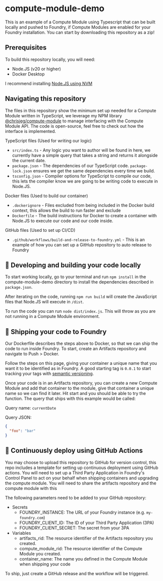 ﻿# compute-module-demo

This is an example of a Compute Module using Typescript that can be built locally and pushed to Foundry, if Compute Modules are enabled for your Foundry installation. You can start by downloading this repository as a zip!

## Prerequisites

To build this repository locally, you will need:
  - Node.JS (v20 or higher)
  - Docker Desktop

I recommend installing [Node.JS using NVM](https://github.com/nvm-sh/nvm)

## Navigating this repository

The files in this repository show the minimum set up needed for a Compute Module written in TypeScript, we leverage my NPM library [@chrisjeg/compute-module](https://github.com/chrisjeg/typescript-compute-module) to manage interfacing with the Compute Module API. The code is open-source, feel free to check out how the interface is implemented.

TypeScript files (Used for writing our logic)
- `src/index.ts` - Any logic you want to author will be found in here, we currently have a simple query that takes a string and returns it alongside the current date.
- `package.json` - The dependencies of our TypeScript code. `package-lock.json` ensures we get the same dependencies every time we build.
- `tsconfig.json` - Compiler options for TypeScript to compile our code, this lets the compiler know we are going to be writing code to execute in Node.JS.

Docker files (Used to build our container)
- `.dockerignore` - Files excluded from being included in the Docker build context, this allows the build to run faster and exclude
- `Dockerfile` - The build instructions for Docker to create a container with Node.JS to execute our code and our code inside.

GitHub files (Used to set up CI/CD)
- `.github/workflows/build-and-release-to-foundry.yml` - This is an example of how you can set up a GitHub repository to auto release to Foundry

## 🔨 Developing and building your code locally

To start working locally, go to your terminal and run `npm install` in the compute-module-demo directory to install the dependencies described in `package.json`.

After iterating on the code, running `npm run build` will create the JavaScript files that Node.JS will execute in `/dist`.

To run the code you can run `node dist/index.js`. This will throw as you are not running in a Compute Module environment.

## 🚢 Shipping your code to Foundry

Our Dockerfile describes the steps above to Docker, so that we can ship the code to run inside Foundry. To start, create an Artifacts repository and navigate to Push > Docker.

Follow the steps on this page, giving your container a unique name that you want it to be identified as in Foundry. A good starting tag is `0.0.1` to start tracking your tags with [semantic versioning](https://semver.org/).

Once your code is in an Artifacts repository, you can create a new Compute Module and add that container to the module, give that container a unique name so we can find it later. Hit start and you should be able to try the function. The query that ships with this example would be called:

Query name: `currentDate`

Query JSON:
```json
{
  "foo": "bar"
}
```

## 🔁 Continuously deploy using GitHub Actions

You may choose to upload this repository to GitHub for version control, this repo includes a template for setting up continuous deployment using GitHub actions. You will need to set up a Third Party Application in Foundry's Control Panel to act on your behalf when shipping containers and upgrading the compute module. You will need to share the artifacts repository and the compute module with this

The following parameters need to be added to your GitHub repository:

- Secrets
  - FOUNDRY_INSTANCE: The URL of your Foundry instance (e.g. `my-foundry.com`)
  - FOUNDRY_CLIENT_ID: The ID of your Third Party Application (3PA)
  - FOUNDRY_CLIENT_SECRET: The secret from your 3PA
- Variables
  - artifacts_rid: The resource identifier of the Artifacts repository you created.
  - compute_module_rid: The resource identifier of the Compute Module you created.
  - container_name: The name you defined in the Compute Module when shipping your code

To ship, just create a GitHub release and the workflow will be triggered.

